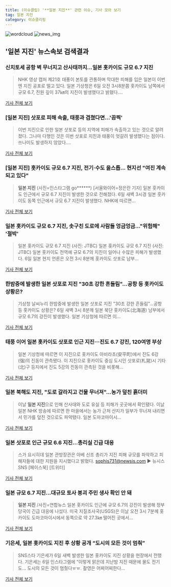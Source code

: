 ```yaml
---
title: (이슈클립) '**일본 지진**' 관련 이슈, 기사 모아 보기
tag: 일본 지진
category: 이슈클리핑
---
```

![wordcloud](https://s3.ap-northeast-2.amazonaws.com/lyrics101-wordcloud/2018-09-06-1536200570.png)
![news_img](https://user-images.githubusercontent.com/42597476/44507050-1206f400-a6e4-11e8-8d98-7ffbfebb353f.png)
## **'**일본 지진**'** 뉴스속보 검색결과
### 신치토세 공항 벽 무너지고 산사태까지…일본 홋카이도 규모 6.7 지진

>NHK 영상 캡처 제21호 태풍이 본토를 관통하며 막대한 피해를 입은 일본이 이번엔 지진 공포로 떨고 있다. 일본 기상청은 6일 오전 3시8분쯤 홋카이도 남쪽에서 규모 6.7, 진원 깊이 37㎞의 지진이 발생했다고 밝혔다....

<a href="http://news.kmib.co.kr/article/view.asp?arcid=0012661255&code=61131111&cp=nv" target="_blank">기사 전체 보기</a>

### [**일본 지진**] 삿포로 피해 속출, 태풍과 겹쳤다면...'끔찍'

>이번 지진으로 인한 일본 삿포로 등의 지역에 피해가 속출하고 있는 것으로 알려졌다.  그나마 다행인 것은 이번 삿포로 지진과 태풍이 엇갈려 발생했다는 점이다. 쓰나미도 발생하지 않았다....

<a href="http://www.sisunnews.co.kr/news/articleView.html?idxno=89610" target="_blank">기사 전체 보기</a>

### [**일본 지진**] 훗카이도 규모 6.7 지진, 전기·수도 올스톱… 현지선 "여진 계속되고 있다"

>**일본 지진** (사진=인스타그램 go******) [서울와이어=정은란 기자] 일본 훗카이도 인근에서 규모 6.7 지진이 발생한 것으로 전해졌다. 6일 새벽 3시경 일본 훗카이도 동쪽 인근에서 규모 6.7 지진이 발생했다. NHK에 따르면...

<a href="http://www.seoulwire.com/news/articleView.html?idxno=25352" target="_blank">기사 전체 보기</a>

### 일본 홋카이도 규모 6.7 지진, 솟구친 도로에 사람들 엉금엉금…"위험해" '절박'

>일본 홋카이도 규모 6.7 지진 (사진: JTBC) 일본 홋카이도 규모 6.7 지진 (사진: JTBC) 일본 홋카이도 전역에 규모 6.7의 지진이 일어나 수많은 피해가 발생했다. 6일 일본 현지 언론은 오전 3시 8분께 홋카이도 삿포로 남부...

<a href="http://www.dtnews24.com/news/articleView.html?idxno=524645" target="_blank">기사 전체 보기</a>

### 한밤중에 발생한 일본 삿포로 지진 "30초 강한 흔들림"…공항 등 홋카이도 상황은?

>기상청 날씨누리 한밤중에 발생한 일본 삿포로 지진 "30초 강한 흔들림"…공항 등 홋카이도 상황은? 6일 새벽 3시 8분께 일본 북단 홋카이도(北海道) 남부에서 규모 6.7의 강진이 발생했다. 일본 기상청에 따르면 이...

<a href="http://news20.busan.com/controller/newsController.jsp?newsId=20180906000013" target="_blank">기사 전체 보기</a>

### 태풍 이어 일본 홋카이도 삿포로 인근 지진···진도 6.7 강진, 120여명 부상

>일본 기상청에 따르면 이 지진으로 홋카이도 아비라초(安平町)에서 진도 6강(强)의 진동이 관측됐다. 이 지진으로 홋카이도 중심 도시인 삿포로(札晃)시 기타(北)구 등지에서 진도 5강의 진동이 관측된 것을 비롯해...

<a href="http://news.khan.co.kr/kh_news/khan_art_view.html?artid=201809060916011&code=970203" target="_blank">기사 전체 보기</a>

### 일본 북해도 지진, "도로 갈라지고 건물 무너져"…농가 덮친 흙더미

>이날 **일본 지진**으로 인해 산사태와 도로 유실 등 피해가 곳곳에서 확인됐다. 이날 일본 NHK 방송에 따르면 한 마을에서는 농가 근처 산지가 일부가 무너져 내리면서 민가를 덮친 것으로도 파악됐다. 일본 도마코마이시...

<a href="http://www.betanews.net:8080/article/904562.html" target="_blank">기사 전체 보기</a>

### 일본 삿포로 인근 규모 6.6 지진…총리실 긴급 대응

>스가 요시히데 일본 관방장관은 아베 신조 총리가 지진 피해 규모를 파악하고 피해자들에 대한 지원을 지시했다고 밝혔다. sophis731@newsis.com ▶ 뉴시스 SNS [페이스북] [트위터]

<a href="http://www.newsis.com/view/?id=NISX20180906_0000410692&cID=10101&pID=10100" target="_blank">기사 전체 보기</a>

### 일본 규모 6.7 지진…대규모 토사 붕괴 주민 생사 확인 안 돼

>**일본 지진** /사진=연합뉴스 일본 홋카이도 인근에 규모 6.7의 강진이 발생해 정부 당국이 긴급 대응에 나섰다. 미국 지질조사국(USGS)은 이날 오전 3시 7분께 홋카이도 도마코마이시에서 동쪽으로 약 27.3㎞ 떨어진 곳에서...

<a href="http://news.hankyung.com/article/2018090657347" target="_blank">기사 전체 보기</a>

### 기은세, 일본 홋카이도 지진 후 상황 공개 “도시의 모든 것이 멈춰”

>SNS스타 기은세가 6일 새벽 발생한 일본 홋카이도 지진 상황을 현장에서 전했다. 기은세는 6일 인스타그램에 “이렇게 맑은데 지난밤 지진 때문에 물도 전기도… 도시의 모든 것이 멈췄다ㅠㅠ. 촬영은 어찌어찌한다...

<a href="http://star.mk.co.kr/new/view.php?mc=ST&year=2018&no=562093" target="_blank">기사 전체 보기</a>



